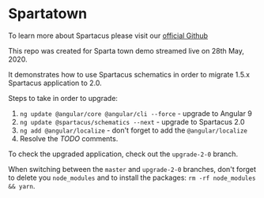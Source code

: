 # Spartatown

To learn more about Spartacus please visit our
[official Github](https://github.com/SAP/spartacus#what-is-spartacus)

This repo was created for Sparta town demo streamed live on 28th May, 2020.

It demonstrates how to use Spartacus schematics in order to migrate 1.5.x Spartacus application to 2.0.

Steps to take in order to upgrade:

1. `ng update @angular/core @angular/cli --force` - upgrade to Angular 9
2. `ng update @spartacus/schematics --next` - upgrade to Spartacus 2.0
3. `ng add @angular/localize` - don't forget to add the `@angular/localize`
4. Resolve the _TODO_ comments.

To check the upgraded application, check out the `upgrade-2-0` branch.

When switching between the `master` and `upgrade-2-0` branches, don't forget to delete you `node_modules` and to install the packages: `rm -rf node_modules && yarn`.
